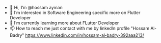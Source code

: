 - 👋 Hi, I’m @hossam ayman
- 👀 I’m interested in Software Engineering specific more on Flutter Developer
- 🌱 I’m currently learning more about FLutter Developer
- 📫 How to reach me just contact with me by linkedln profile "Hossam Al-Badry"  https://www.linkedin.com/in/hossam-al-badry-392aaa213/
<!---
hossam2000ayman/hossam2000ayman is a ✨ special ✨ repository because its `README.md` (this file) appears on your GitHub profile.
You can click the Preview link to take a look at your changes.
--->
